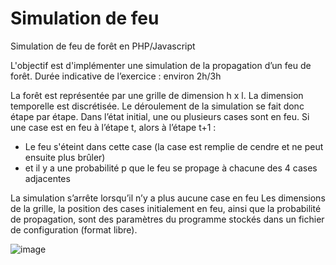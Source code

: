 # Simulation de feu
Simulation de feu de forêt en PHP/Javascript

L'objectif est d'implémenter une simulation de la propagation d’un feu de forêt.
Durée indicative de l’exercice : environ 2h/3h

La forêt est représentée par une grille de dimension h x l.
La dimension temporelle est discrétisée. Le déroulement de la simulation se fait donc étape par étape.
Dans l’état initial, une ou plusieurs cases sont en feu.
Si une case est en feu à l’étape t, alors à l’étape t+1 :

- Le feu s'éteint dans cette case (la case est remplie de cendre et ne peut ensuite plus brûler)
- et il y a une probabilité p que le feu se propage à chacune des 4 cases adjacentes

La simulation s’arrête lorsqu’il n’y a plus aucune case en feu
Les dimensions de la grille, la position des cases initialement en feu, ainsi que la probabilité de propagation, sont des paramètres du programme stockés dans un fichier de configuration (format libre).

![image](https://github.com/user-attachments/assets/8c6623a8-5756-4517-9fb7-ea812a82a528)
